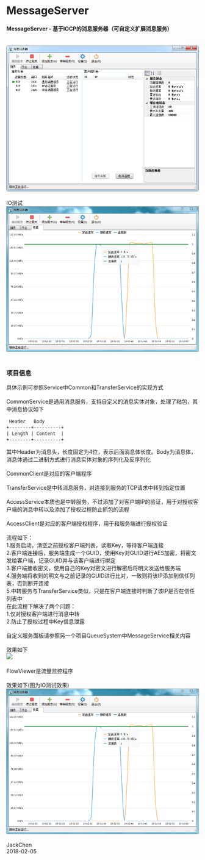 ﻿# MessageServer
#### MessageServer - 基于IOCP的消息服务器（可自定义扩展消息服务）</br></br>
![](https://github.com/csa/MessageServer/blob/master/Img/MS.png)</br></br>
IO测试</br>
![](https://github.com/csa/MessageServer/blob/master/Img/Flow.png)</br></br>
### 项目信息

具体示例可参照Service中Common和TransferService的实现方式</br></br>
CommonService是通用消息服务，支持自定义的消息实体对象，处理了粘包，其中消息协议如下</br>
```
 Header   Body
+--------+----------+
| Length | Content  |
+--------+----------+
```
其中Header为消息头，长度固定为4位，表示后面消息体长度。Body为消息体，消息体通过二进制方式进行消息实体对象的序列化及反序列化</br></br>
CommonClient是对应的客户端程序
</br></br>
TransferService是中转消息服务，对连接到服务的TCP请求中转到指定位置
</br></br>
AccessService本质也是中转服务，不过添加了对客户端IP的验证，用于对授权客户端的消息中转以及添加了授权过程防止抓包的流程
</br></br>
AccessClient是对应的客户端授权程序，用于和服务端进行授权验证</br></br>
流程如下：</br>
1.服务启动，清空之前授权客户端列表，读取Key，等待客户端连接</br>
2.客户端连接后，服务端生成一个GUID，使用Key对GUID进行AES加密，将密文发给客户端，记录GUID并与该客户端进行绑定</br>
3.客户端接收密文，使用自己的Key对密文进行解密后将明文发送给服务端</br>
4.服务端将收到的明文与之前记录的GUID进行比对，一致则将该IP添加到信任列表，否则断开连接</br>
5.中转服务与TransferService类似，只是在客户端连接时判断了该IP是否在信任列表中</br>
在此流程下解决了两个问题：</br>
1.仅对授权客户端进行消息中转</br>
2.防止了授权过程中Key信息泄露</br>
</br>
自定义服务面板请参照另一个项目QueueSystem中MessageService相关内容</br></br>
效果如下</br>
![](https://github.com/csa/MessageServer/blob/master/Img/MS2.png)</br></br>
FlowViewer是流量监控程序</br></br>
效果如下(图为IO测试效果)</br>
![](https://github.com/csa/MessageServer/blob/master/Img/Flow.png)</br></br>
JackChen</br>
2018-02-05
